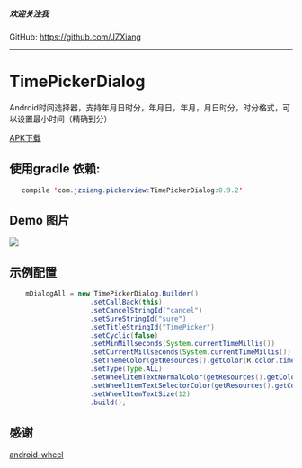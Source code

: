 ##### 欢迎关注我
GitHub: https://github.com/JZXiang

---

# TimePickerDialog

Android时间选择器，支持年月日时分，年月日，年月，月日时分，时分格式，可以设置最小时间（精确到分）  

[APK下载](https://github.com/JZXiang/PickerView/raw/master/sample-debug.apk)


## 使用gradle 依赖:
```java
   compile 'com.jzxiang.pickerview:TimePickerDialog:0.9.2'
```
## Demo 图片
![](https://github.com/JZXiang/PickerView/raw/master/preview/timepickerdialog_demo.gif)

## 示例配置
```java
    mDialogAll = new TimePickerDialog.Builder()
                    .setCallBack(this)
                    .setCancelStringId("cancel")
                    .setSureStringId("sure")
                    .setTitleStringId("TimePicker")
                    .setCyclic(false)
                    .setMinMillseconds(System.currentTimeMillis())
                    .setCurrentMillseconds(System.currentTimeMillis())
                    .setThemeColor(getResources().getColor(R.color.timepicker_dialog_bg))
                    .setType(Type.ALL)
                    .setWheelItemTextNormalColor(getResources().getColor(R.color.timetimepicker_default_text_color))
                    .setWheelItemTextSelectorColor(getResources().getColor(R.color.timepicker_toolbar_bg))
                    .setWheelItemTextSize(12)
                    .build();
```
## 感谢
[android-wheel](https://github.com/maarek/android-wheel)